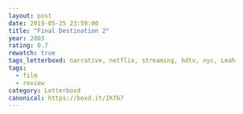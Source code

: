 ```yaml
---
layout: post 
date: 2019-05-25 23:59:00
title: "Final Destination 2"
year: 2003
rating: 0.7
rewatch: true
tags_letterboxd: narrative, netflix, streaming, hdtv, nyc, Leah
tags:
  - film
  - review
category: Letterboxd
canonical: https://boxd.it/IKf67
---
```

